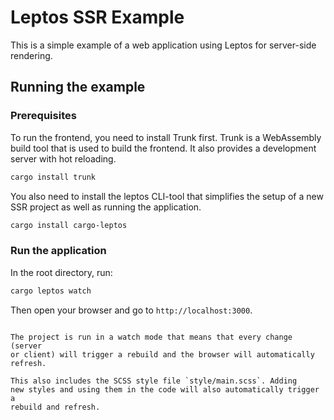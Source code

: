 # Leptos SSR Example

This is a simple example of a web application using Leptos for server-side rendering.

## Running the example

### Prerequisites
To run the frontend, you need to install Trunk first. Trunk is a
WebAssembly build tool that is used to build the frontend. It also
provides a development server with hot reloading.

```sh
cargo install trunk
```

You also need to install the leptos CLI-tool that simplifies the
setup of a new SSR project as well as running the application.

```sh
cargo install cargo-leptos
```

### Run the application

In the root directory, run:

```sh
cargo leptos watch
```

Then open your browser and go to `http://localhost:3000`.
```

The project is run in a watch mode that means that every change (server
or client) will trigger a rebuild and the browser will automatically
refresh.

This also includes the SCSS style file `style/main.scss`. Adding
new styles and using them in the code will also automatically trigger a
rebuild and refresh.
